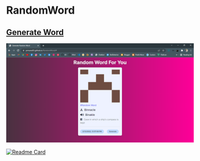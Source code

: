 # RandomWord

## [Generate Word]( https://prmane03.github.io/RandomWord/)

![Generate Word]( ./preview.png)

[![Readme Card](https://github-readme-stats.vercel.app/api/pin/?username=prmane03repo=RandomWord)](https://github.com/prmane03-RandomWord)
